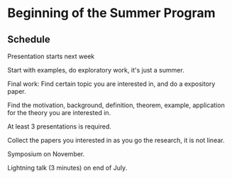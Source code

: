 # Beginning of the Summer Program

## Schedule

Presentation starts next week

Start with examples, do exploratory work, it's just a summer.

Final work: Find certain topic you are interested in, and do a expository paper.

Find the motivation, background, definition, theorem, example, application for the theory you are interested in.

At least 3 presentations is required.

Collect the papers you interested in as you go the research, it is not linear.

Symposium on November.

Lightning talk (3 minutes) on end of July.

